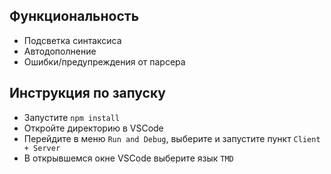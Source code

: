 ## Функциональность

* Подсветка синтаксиса
* Автодополнение
* Ошибки/предупреждения от парсера

## Инструкция по запуску

- Запустите `npm install` 
- Откройте директорию в VSCode
- Перейдите в меню `Run and Debug`, выберите и запустите пункт `Client + Server`
- В открывшемся окне VSCode выберите язык `TMD`
